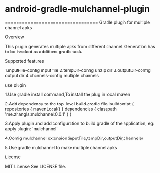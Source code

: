 # android-gradle-mulchannel-plugin
=================================
Gradle plugin for multiple channel apks

Overview

This plugin generates multiple apks from different channel.
Generation has to be invoked as additions gradle task.

Supported features

1.inputFile-config input file
2.tempDir-config unzip dir
3.outputDir-config output dir
4.channels-config multiple channels

use plugin

1.Use gradle install command,To install the plug in local maven

2.Add dependency to the top-level build.gradle file.
    buildscript {
        repositories {
            mavenLocal()
        }
        dependencies {
            classpath 'me.zhangls:mulchannel:0.0.1'
        }
    }

3.Apply plugin and add configuration to build.gradle of the application, eg:
    apply plugin: 'mulchannel'

4.Config mulchannel extension(inputFile,tempDir,outputDir,channels)

5.Use gradle mulchannel to make multiple channel apks

License

MIT License
See LICENSE file.
